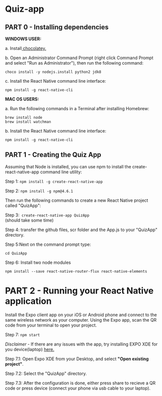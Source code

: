 # Quiz-app
## PART 0 - Installing dependencies 

**WINDOWS USER:** <br/>

a. Install<a href="https://chocolatey.org/install"> chocolatey. <a/> <br/>
 
b. Open an Administrator Command Prompt (right click Command Prompt and select "Run as Administrator"), then run the following command: <br/>

```choco install -y nodejs.install python2 jdk8``` 

c. Install the React Native command line interface: <br/>

```npm install -g react-native-cli```

**MAC OS USERS:**  <br/>

a. Run the following commands in a Terminal after installing Homebrew: <br/>

```brew install node``` <br/>
```brew install watchman```

b. Install the React Native command line interface: <br/>

```npm install -g react-native-cli```

## PART 1 - Creating the Quiz App 
Assuming that Node is installed, you can use npm to install the create-react-native-app command line utility: <br/>

Step 1: ```npm install -g create-react-native-app``` <br/>

Step 2: ```npm install -g npm@4.6.1``` <br/>

Then run the following commands to create a new React Native project called "QuizApp": 

Step 3:``` create-react-native-app QuizApp``` <br/> 
(should take some time) <br/>

Step 4: transfer the github files, scr folder and the App.js to your "QuizApp" directory. <br/>

Step 5:Next on the command prompt type: <br/>

 ```cd QuizApp``` 

Step 6: Install two node modules <br/>

```npm install --save react-native-router-flux react-native-elements```

# PART 2 - Running your React Native application

Install the Expo client app on your iOS or Android phone and connect to the same wireless network as your computer. Using the Expo app, scan the QR code from your terminal to open your project. <br/>

Step 7: ```npm start``` <br/>

*Disclaimer* - If there are any issues with the app, try installing EXPO XDE for you device(laptop) <a href="https://docs.expo.io/versions/latest/introduction/installation.html "> here. <a/> <br/>

Step 7.1: Open Expo XDE from your Desktop, and select  **"Open existing project"**. <br/>

Step 7.2: Select the "QuizApp" directory. <br/>

Step 7.3: After the configuration is done, either press share to recieve a QR code or press device (connect your phone via usb cable to your laptop). <br/> 


